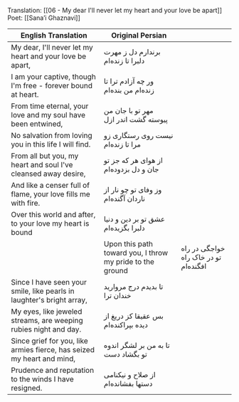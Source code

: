 
Translation:  [[06 - My dear I'll never let my heart and your love be apart]]  
Poet: [[Sana’i Ghaznavi]]

| English Translation                                                    | Original Persian                                          |                                       |
| ---------------------------------------------------------------------- | --------------------------------------------------------- | ------------------------------------- |
| My dear, I'll never let my heart and your love be apart,               | برندارم دل ز مهرت دلبرا تا زنده‌ام                        |                                       |
| I am your captive, though I'm free - forever bound at heart.           | ور چه آزادم ترا تا زنده‌ام من بنده‌ام                     |                                       |
| From time eternal, your love and my soul have been entwined,           | مهر تو با جان من پیوسته گشت اندر ازل                      |                                       |
| No salvation from loving you in this life I will find.                 | نیست روی رستگاری زو مرا تا زنده‌ام                        |                                       |
| From all but you, my heart and soul I've cleansed away desire,         | از هوای هر که جز تو جان و دل بزدوده‌ام                    |                                       |
| And like a censer full of flame, your love fills me with fire.         | وز وفای تو چو نار از ناردان آگنده‌ام                      |                                       |
| Over this world and after, to your love my heart is bound              | عشق تو بر دین و دنیا دلبرا بگزیده‌ام                      |                                       |
|                                                                        | Upon this path toward you, I throw my pride to the ground | خواجگی در راه تو در خاک راه افگنده‌ام |
| Since I have seen your smile, like pearls in laughter's bright array,  | تا بدیدم درج مروارید خندان ترا                            |                                       |
| My eyes, like jeweled streams, are weeping rubies night and day.       | بس عقیقا کز دریغ از دیده بپراکنده‌ام                      |                                       |
| Since grief for you, like armies fierce, has seized my heart and mind, | تا به من بر لشگر اندوه تو بگشاد دست                       |                                       |
| Prudence and reputation to the winds I have resigned.                  | از صلاح و نیکنامی دستها بفشانده‌ام                        |                                       |

